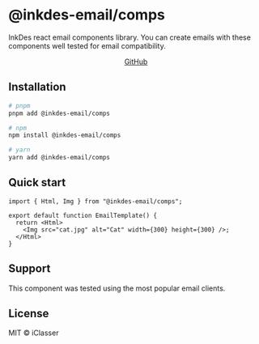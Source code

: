 # @inkdes-email/comps
InkDes react email components library. You can create emails with these components well tested for email compatibility.
<br />


<div style='text-align:center'>
  <a href='https://github.com/iClasser/inkdes-email-comps'>GitHub<a>
  </hr>
</div>

## Installation

```bash
# pnpm
pnpm add @inkdes-email/comps

# npm
npm install @inkdes-email/comps

# yarn
yarn add @inkdes-email/comps
```

## Quick start

```tsx
import { Html, Img } from "@inkdes-email/comps";

export default function EmailTemplate() {
  return <Html>
    <Img src="cat.jpg" alt="Cat" width={300} height={300} />;
  </Html>
}
```


## Support

This component was tested using the most popular email clients.

## License

MIT © iClasser


